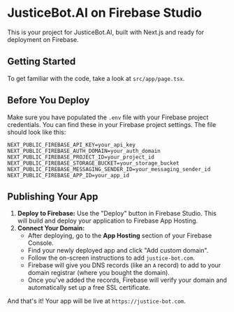 # JusticeBot.AI on Firebase Studio

This is your project for JusticeBot.AI, built with Next.js and ready for deployment on Firebase.

## Getting Started

To get familiar with the code, take a look at `src/app/page.tsx`.

## Before You Deploy

Make sure you have populated the `.env` file with your Firebase project credentials. You can find these in your Firebase project settings. The file should look like this:

```
NEXT_PUBLIC_FIREBASE_API_KEY=your_api_key
NEXT_PUBLIC_FIREBASE_AUTH_DOMAIN=your_auth_domain
NEXT_PUBLIC_FIREBASE_PROJECT_ID=your_project_id
NEXT_PUBLIC_FIREBASE_STORAGE_BUCKET=your_storage_bucket
NEXT_PUBLIC_FIREBASE_MESSAGING_SENDER_ID=your_messaging_sender_id
NEXT_PUBLIC_FIREBASE_APP_ID=your_app_id
```

## Publishing Your App

1.  **Deploy to Firebase:** Use the "Deploy" button in Firebase Studio. This will build and deploy your application to Firebase App Hosting.
2.  **Connect Your Domain:**
    *   After deploying, go to the **App Hosting** section of your Firebase Console.
    *   Find your newly deployed app and click "Add custom domain".
    *   Follow the on-screen instructions to add `justice-bot.com`.
    *   Firebase will give you DNS records (like an `A` record) to add to your domain registrar (where you bought the domain).
    *   Once you've added the records, Firebase will verify your domain and automatically set up a free SSL certificate.

And that's it! Your app will be live at `https://justice-bot.com`.

